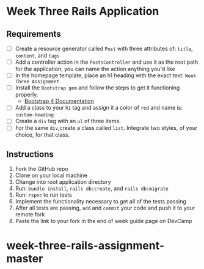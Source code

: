 # Week Three Rails Application

## Requirements

* [ ] Create a resource generator called `Post` with three attributes of: `title`, `content`, and `tags`
* [ ] Add a controller action in the `PostsController` and use it as the root path for the application, you can name the action anything you'd like
* [ ] In the homepage template, place an h1 heading with the exact text: `Week Three Assignment`
* [ ] Install the `Bootstrap gem` and follow the steps to get it functioning properly.
  - [Bootstrap 4 Documentation](https://v4-alpha.getbootstrap.com/)
* [ ] Add a class to your `h1` tag and assign it a color of `red` and name is: `custom-heading`
* [ ] Create a `div` tag with an `ul` of three items.
* [ ] For the same `div`,create a class called `list`. Integrate two styles, of your choice, for that class. 

## Instructions

1. Fork the GitHub repo
2. Clone on your local machine
3. Change into root application directory
4. Run: `bundle install`, `rails db:create`, and `rails db:migrate`
5. Run: `rspec` to run tests
6. Implement the functionality necessary to get all of the tests passing
7. After all tests are passing, `add` and `commit` your code and push it to your remote fork
8. Paste the link to your fork in the end of week guide page on DevCamp
# week-three-rails-assignment-master
